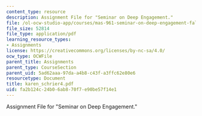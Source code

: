 ```yaml
---
content_type: resource
description: Assignment File for "Seminar on Deep Engagement."
file: /ol-ocw-studio-app/courses/mas-961-seminar-on-deep-engagement-fall-2004/fa2b124c24b06ab870f7e90be57f14e1_karen_schrier4.pdf
file_size: 52814
file_type: application/pdf
learning_resource_types:
- Assignments
license: https://creativecommons.org/licenses/by-nc-sa/4.0/
ocw_type: OCWFile
parent_title: Assignments
parent_type: CourseSection
parent_uid: 5ad62aaa-97da-a4b8-c43f-a3ffc62e80e6
resourcetype: Document
title: karen_schrier4.pdf
uid: fa2b124c-24b0-6ab8-70f7-e90be57f14e1
---
```

Assignment File for "Seminar on Deep Engagement."
